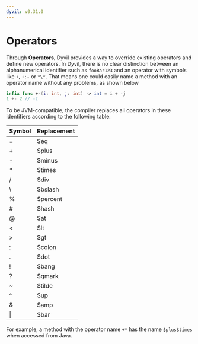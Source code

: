 ```yaml
---
dyvil: v0.31.0
---
```


# Operators

Through **Operators**, Dyvil provides a way to override existing operators and define new operators. In Dyvil, there is no clear distinction between an alphanumerical identifier such as `fooBar123` and an operator with symbols like `+`, `+:-` or `*\*`. That means one could easily name a method with an operator name without any problems, as shown below

```swift
infix func +-(i: int, j: int) -> int = i + -j
1 +- 2 // -1
```

To be JVM-compatible, the compiler replaces all operators in these identifiers according to the following table:

| Symbol | Replacement |
| --- | --- |
| = | $eq |
| + | $plus |
| - | $minus |
| \* | $times |
| / | $div |
| \ | $bslash |
| % | $percent |
| \# | $hash |
| @ | $at |
| &lt; | $lt |
| &gt; | $gt |
| : | $colon |
| . | $dot |
| ! | $bang |
| ? | $qmark |
| ~ | $tilde |
| ^ | $up |
| & | $amp |
| \| | $bar |

For example, a method with the operator name `+*` has the name `$plus$times` when accessed from Java.

